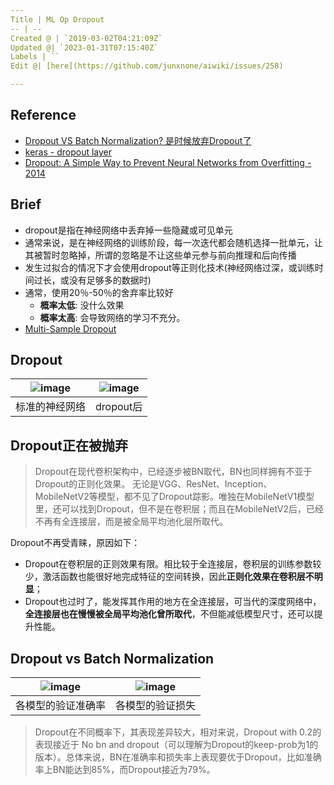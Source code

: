 ```yaml
---
Title | ML Op Dropout
-- | --
Created @ | `2019-03-02T04:21:09Z`
Updated @| `2023-01-31T07:15:40Z`
Labels | ``
Edit @| [here](https://github.com/junxnone/aiwiki/issues/258)

---
```

## Reference

- [ Dropout VS Batch Normalization? 是时候放弃Dropout了](http://www.cnblogs.com/hutao722/p/9946047.html)
- [keras - dropout layer](https://keras.io/zh/layers/core/#dropout)
- [Dropout: A Simple Way to Prevent Neural Networks from Overfitting - 2014](http://www.jmlr.org/papers/volume15/srivastava14a/srivastava14a.pdf)

## Brief
- dropout是指在神经网络中丢弃掉一些隐藏或可见单元
- 通常来说，是在神经网络的训练阶段，每一次迭代都会随机选择一批单元，让其被暂时忽略掉，所谓的忽略是不让这些单元参与前向推理和后向传播
- 发生过拟合的情况下才会使用dropout等正则化技术(神经网络过深，或训练时间过长，或没有足够多的数据时)
- 通常，使用20％-50％的舍弃率比较好
  - **概率太低**: 没什么效果
  - **概率太高**: 会导致网络的学习不充分。
- [Multi-Sample Dropout](/Multi_Sample_Dropout)

## Dropout

![image](https://user-images.githubusercontent.com/2216970/53677074-412a9d80-3ce5-11e9-92b1-35ef4559f85f.png) | ![image](https://user-images.githubusercontent.com/2216970/53677075-438cf780-3ce5-11e9-995e-1b1331729120.png) 
-- | --
标准的神经网络 | dropout后


## Dropout正在被抛弃
> Dropout在现代卷积架构中，已经逐步被BN取代，BN也同样拥有不亚于Dropout的正则化效果。
无论是VGG、ResNet、Inception、MobileNetV2等模型，都不见了Dropout踪影。唯独在MobileNetV1模型里，还可以找到Dropout，但不是在卷积层；而且在MobileNetV2后，已经不再有全连接层，而是被全局平均池化层所取代。

Dropout不再受青睐，原因如下：
- Dropout在卷积层的正则效果有限。相比较于全连接层，卷积层的训练参数较少，激活函数也能很好地完成特征的空间转换，因此**正则化效果在卷积层不明显**；
- Dropout也过时了，能发挥其作用的地方在全连接层，可当代的深度网络中，**全连接层也在慢慢被全局平均池化曾所取代**，不但能减低模型尺寸，还可以提升性能。


## Dropout vs Batch Normalization

![image](https://user-images.githubusercontent.com/2216970/53677173-a763f000-3ce6-11e9-8e4d-4c2b8d52c589.png) | ![image](https://user-images.githubusercontent.com/2216970/53677174-ab900d80-3ce6-11e9-8771-d41cef7d9f31.png)
-- | --
各模型的验证准确率 | 各模型的验证损失

> Dropout在不同概率下，其表现差异较大，相对来说，Dropout with 0.2的表现接近于 No bn and dropout（可以理解为Dropout的keep-prob为1的版本）。总体来说，BN在准确率和损失率上表现要优于Dropout，比如准确率上BN能达到85%，而Dropout接近为79%。



